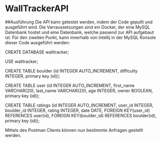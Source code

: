 # WallTrackerAPI

##Ausführung
Die API kann getestet werden, indem der Code gepullt und ausgeführt wird.
Die Varraussetzungen sind ein Docker, der eine MySQL Datenbank hostet und eine Datenbank, welche passend zur API aufgebaut ist. Für den zweiten Punkt, kann innerhalb von Intellij in der MySQL Konsole dieser Code ausgeführt werden:


CREATE DATABASE walltracker;

USE walltracker;

CREATE TABLE boulder (id INTEGER AUTO_INCREMENT, difficulty INTEGER, primary key (id));

CREATE TABLE user (id INTEGER AUTO_INCREMENT, first_name VARCHAR(20), last_name VARCHAR(20), age INTEGER, owner BOOLEAN,
primary key (id));

CREATE TABLE ratings (id INTEGER AUTO_INCREMENT, user_id INTEGER, boulder_id INTEGER, rating INTEGER, date DATE,
FOREIGN KEY(user_id) REFERENCES user(id), FOREIGN KEY(boulder_id) REFERENCES boulder(id), primary key (id));


Mittels des Postman Clients können nun bestimmte Anfragen gestellt werden.
